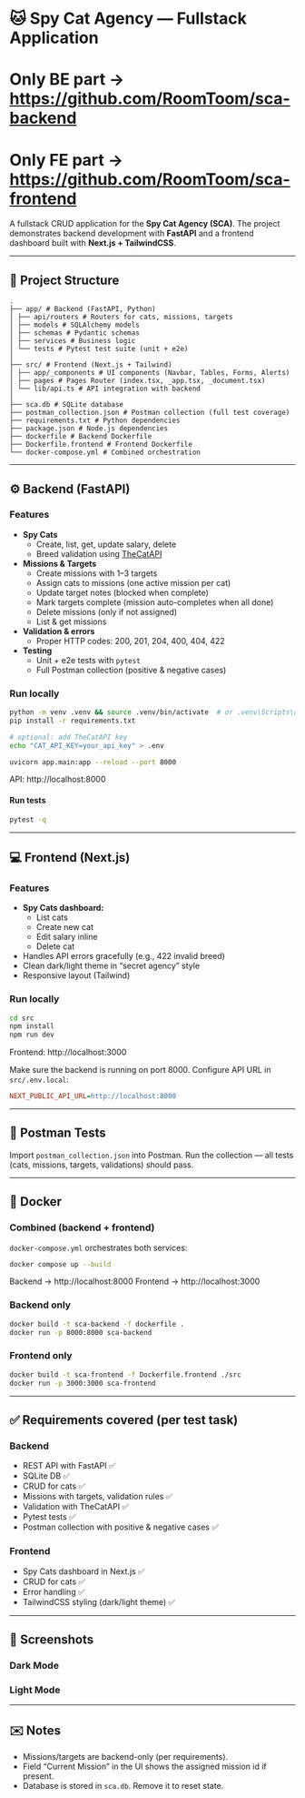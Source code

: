 # 🐱 Spy Cat Agency — Fullstack Application


# Only BE part -> https://github.com/RoomToom/sca-backend

# Only FE part -> https://github.com/RoomToom/sca-frontend

A fullstack CRUD application for the **Spy Cat Agency (SCA)**. The project demonstrates backend development with **FastAPI** and a frontend dashboard built with **Next.js + TailwindCSS**.

-----

## 📂 Project Structure

```
.
├── app/ # Backend (FastAPI, Python)
│ ├── api/routers # Routers for cats, missions, targets
│ ├── models # SQLAlchemy models
│ ├── schemas # Pydantic schemas
│ ├── services # Business logic
│ └── tests # Pytest test suite (unit + e2e)
│
├── src/ # Frontend (Next.js + Tailwind)
│ ├── app/_components # UI components (Navbar, Tables, Forms, Alerts)
│ ├── pages # Pages Router (index.tsx, _app.tsx, _document.tsx)
│ └── lib/api.ts # API integration with backend
│
├── sca.db # SQLite database
├── postman_collection.json # Postman collection (full test coverage)
├── requirements.txt # Python dependencies
├── package.json # Node.js dependencies
├── dockerfile # Backend Dockerfile
├── Dockerfile.frontend # Frontend Dockerfile
└── docker-compose.yml # Combined orchestration
```

-----

## ⚙️ Backend (FastAPI)

### Features

  * **Spy Cats**
      * Create, list, get, update salary, delete
      * Breed validation using [TheCatAPI](https://api.thecatapi.com/v1/breeds)
  * **Missions & Targets**
      * Create missions with 1–3 targets
      * Assign cats to missions (one active mission per cat)
      * Update target notes (blocked when complete)
      * Mark targets complete (mission auto-completes when all done)
      * Delete missions (only if not assigned)
      * List & get missions
  * **Validation & errors**
      * Proper HTTP codes: 200, 201, 204, 400, 404, 422
  * **Testing**
      * Unit + e2e tests with `pytest`
      * Full Postman collection (positive & negative cases)

### Run locally

```bash
python -m venv .venv && source .venv/bin/activate  # or .venv\Scripts\activate on Windows
pip install -r requirements.txt

# optional: add TheCatAPI key
echo "CAT_API_KEY=your_api_key" > .env

uvicorn app.main:app --reload --port 8000
```

API: http://localhost:8000

#### Run tests

```bash
pytest -q
```

-----

## 💻 Frontend (Next.js)

### Features

  * **Spy Cats dashboard:**
      * List cats
      * Create new cat
      * Edit salary inline
      * Delete cat
  * Handles API errors gracefully (e.g., 422 invalid breed)
  * Clean dark/light theme in “secret agency” style
  * Responsive layout (Tailwind)

### Run locally

```bash
cd src
npm install
npm run dev
```

Frontend: http://localhost:3000

Make sure the backend is running on port 8000.
Configure API URL in `src/.env.local`:

```ini
NEXT_PUBLIC_API_URL=http://localhost:8000
```

-----

## 🧪 Postman Tests

Import `postman_collection.json` into Postman.
Run the collection — all tests (cats, missions, targets, validations) should pass.

-----

## 🐳 Docker

### Combined (backend + frontend)

`docker-compose.yml` orchestrates both services:

```bash
docker compose up --build
```

Backend → http://localhost:8000
Frontend → http://localhost:3000

### Backend only

```bash
docker build -t sca-backend -f dockerfile .
docker run -p 8000:8000 sca-backend
```

### Frontend only

```bash
docker build -t sca-frontend -f Dockerfile.frontend ./src
docker run -p 3000:3000 sca-frontend
```

-----

## ✅ Requirements covered (per test task)

### Backend

  * REST API with FastAPI ✅
  * SQLite DB ✅
  * CRUD for cats ✅
  * Missions with targets, validation rules ✅
  * Validation with TheCatAPI ✅
  * Pytest tests ✅
  * Postman collection with positive & negative cases ✅

### Frontend

  * Spy Cats dashboard in Next.js ✅
  * CRUD for cats ✅
  * Error handling ✅
  * TailwindCSS styling (dark/light theme) ✅

-----

## 📸 Screenshots

### Dark Mode

### Light Mode

-----

## ✉️ Notes

  * Missions/targets are backend-only (per requirements).
  * Field “Current Mission” in the UI shows the assigned mission id if present.
  * Database is stored in `sca.db`. Remove it to reset state.